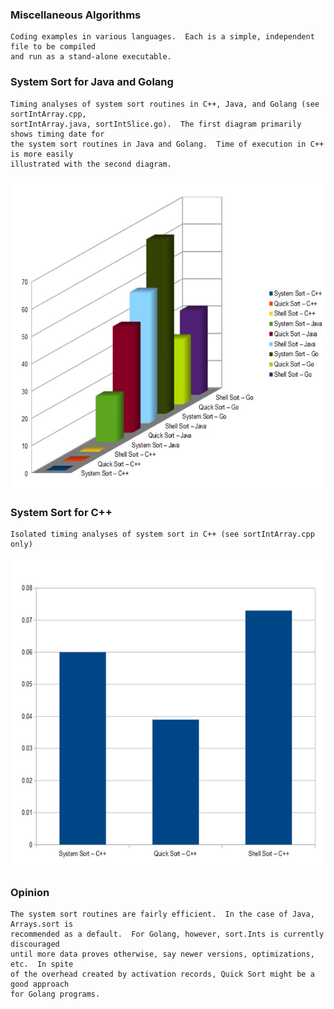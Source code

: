 ### Miscellaneous Algorithms

```
Coding examples in various languages.  Each is a simple, independent file to be compiled
and run as a stand-alone executable.
```


### System Sort for Java and Golang

```
Timing analyses of system sort routines in C++, Java, and Golang (see sortIntArray.cpp,
sortIntArray.java, sortIntSlice.go).  The first diagram primarily shows timing date for
the system sort routines in Java and Golang.  Time of execution in C++ is more easily
illustrated with the second diagram.

```

<img src="https://github.com/rory911/misc/blob/master/docs/SysSort1.JPG" alt="Figure 1.  System Sort v Quick v Shell" width="600" height="500"/>

### System Sort for C++

```
Isolated timing analyses of system sort in C++ (see sortIntArray.cpp only)
```

<img src="https://github.com/rory911/misc/blob/master/docs/SysSort2.JPG" alt="Figure 2.  System Sort v Quick v Shell" width="550" height="500"/>


### Opinion
```
The system sort routines are fairly efficient.  In the case of Java,  Arrays.sort is
recommended as a default.  For Golang, however, sort.Ints is currently discouraged
until more data proves otherwise, say newer versions, optimizations, etc.  In spite
of the overhead created by activation records, Quick Sort might be a good approach
for Golang programs.
```
